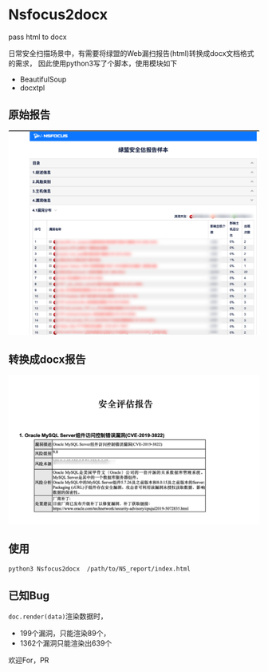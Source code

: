 # Nsfocus2docx
pass html  to docx


日常安全扫描场景中，有需要将绿盟的Web漏扫报告(html)转换成docx文档格式的需求，
因此使用python3写了个脚本，使用模块如下
- BeautifulSoup
- docxtpl

## 原始报告

![html](./img/nsfocus_html.png)


## 转换成docx报告
![docx](./img/nsfocus_docx.png)

## 使用
```zsh
python3 Nsfocus2docx  /path/to/NS_report/index.html
```

## 已知Bug

` doc.render(data) `渲染数据时，
- 199个漏洞，只能渲染89个，
- 1362个漏洞只能渲染出639个

欢迎For，PR

